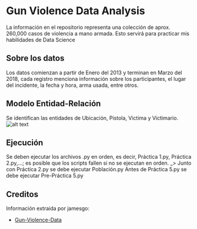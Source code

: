 # Gun Violence Data Analysis

La información en el repositorio representa una colección de aprox. 260,000 casos de violencia a mano armada. Esto servirá para practicar mis habilidades de Data Science

## Sobre los datos

Los datos comienzan a partir de Enero del 2013 y terminan en Marzo del 2018, cada registro menciona información sobre los participantes, el lugar del incidente, la fecha y hora, arma usada, entre otros.

## Modelo Entidad-Relación

Se identifican las entidades de Ubicación, Pistola, Victima y Victimario.
![alt text](https://raw.githubusercontent.com/royax64/GunViolenceData-Analysis/main/Pr%C3%A1ctica%202/diagram.png)

## Ejecución

Se deben ejecutar los archivos .py en orden, es decir, Práctica 1.py, Práctica 2.py,...; es posible que los scripts fallen si no se ejecutan en orden.
_> Junto con Práctica 2.py se debe ejecutar Población.py
   Antes de Práctica 5.py se debe ejecutar Pre-Práctica 5.py

## Creditos

Información extraida por jamesgo:

- [Gun-Violence-Data](https://github.com/jamesqo/gun-violence-data)

